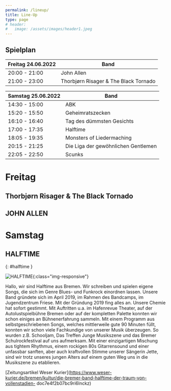 ```yaml
---
permalink: /lineup/
title: Line-Up
type: page
# header:
#   image: /assets/images/header1.jpeg
---
```


## Spielplan

| Freitag 24.06.2022 | Band |
|-------|--------|
| 20:00 - 21:00 | John Allen |
| 21:00 - 23:00 | Thorbjørn Risager & The Black Tornado |

| Samstag 25.06.2022 | Band |
|-------|--------|
| 14:30 - 15:00 | ABK |
| 15:20 - 15:50 | Geheimratszecken |
| 16:10 - 16:40 | Tag des dümmsten Gesichts |
| 17:00 - 17:35 | Halftime |
| 18:05 - 19:35 | Monsters of Liedermaching |
| 20:15 - 21:25 | Die Liga der gewöhnlichen Gentlemen |
| 22:05 - 22:50 | Scunks |


<!--
Hier zum Download als [Spielplan]( {{ '/assets/downloads/Spielplan_2018.pdf' | relative_url }} )
-->

<!-- | 20:00 - 23:00 | [STRAIGHT](#straight) | -->

<!-- | 14:30 - 15:15 | [LUCAS RIEGER](#lucasrieger) |
| 15:35 - 16:05 | [SCUNKS](#scunks) |
| 16:25 - 16:55 | [SPIT PINK](#spitpink) |
| 17:15 - 18:05 | [BLACK PALMS](#blackpalms) |
| 18:35 - 19:40 | [UWE AGAINST THE MACHINE](#uwe) |
| 20:20 - 21:50 | [KAPELLE PETRA](#kapelle) |
| 22:30 - 23:30 | [BAD NENNDORF BOYS](#bnboys) | -->

# Freitag

## Thorbjørn Risager & The Black Tornado 

## JOHN ALLEN

# Samstag

## HALFTIME
{: #halftime }

![HALFTIME]( {{'/assets/images/2022/halftime.jpeg'|relative_url}} ){:class="img-responsive"}

Hallo, wir sind Halftime aus Bremen. Wir schreiben und spielen eigene Songs, die
sich im Genre Blues- und Funkrock einordnen lassen. Unsere Band gründete sich
im April 2019, im Rahmen des Bandcamps, im Jugendzentrum Friese.
Mit der Gründung 2019 fing alles an. Unsere Chemie hat sofort gestimmt. Mit
Auftritten u.a. im Hafenrevue Theater, auf der Autolustspielbühne Bremen oder
auf der kompletten Palette konnten wir schon einiges an Bühnenerfahrung
sammeln. Mit einem Programm aus selbstgeschriebenen Songs, welches
mittlerweile gute 90 Minuten füllt, konnten wir schon viele Fachkundige von
unserer Musik überzeugen. So wurden z.B. Schooljam, Das Treffen Junge
Musikszene und das Bremer Schulrockfestival auf uns aufmerksam. Mit einer
einzigartigen Mischung aus tightem Rhythmus, einem rockigen 80s
Gitarrensound und einer unfassbar sanften, aber auch kraftvollen Stimme
unserer Sängerin Jette, sind wir trotz unseres jungen Alters auf einem guten Weg
uns in die Musikszene zu etablieren.

[Zeitungsartikel Weser Kurier](https://www.weser-kurier.de/bremen/kultur/die-bremer-band-halftime-der-traum-von-vollenstadien-
doc7e4f2b07bc9ri6lnckz)


